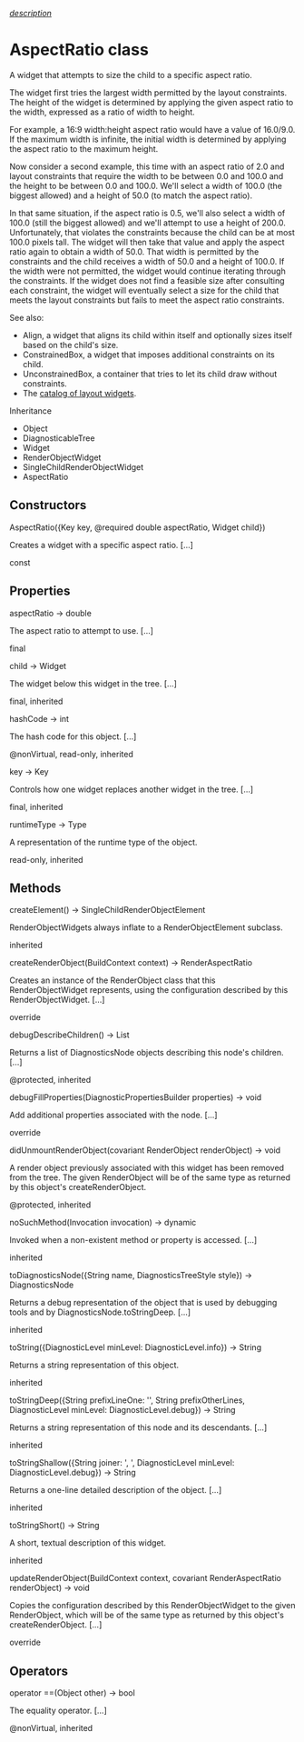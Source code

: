 [*description*][description]

# AspectRatio class #

A widget that attempts to size the child to a specific aspect ratio.

The widget first tries the largest width permitted by the layout constraints. The height of the widget is determined by applying the given aspect ratio to the width, expressed as a ratio of width to height.

For example, a 16:9 width:height aspect ratio would have a value of 16.0/9.0. If the maximum width is infinite, the initial width is determined by applying the aspect ratio to the maximum height.

Now consider a second example, this time with an aspect ratio of 2.0 and layout constraints that require the width to be between 0.0 and 100.0 and the height to be between 0.0 and 100.0. We'll select a width of 100.0 (the biggest allowed) and a height of 50.0 (to match the aspect ratio).

In that same situation, if the aspect ratio is 0.5, we'll also select a width of 100.0 (still the biggest allowed) and we'll attempt to use a height of 200.0. Unfortunately, that violates the constraints because the child can be at most 100.0 pixels tall. The widget will then take that value and apply the aspect ratio again to obtain a width of 50.0. That width is permitted by the constraints and the child receives a width of 50.0 and a height of 100.0. If the width were not permitted, the widget would continue iterating through the constraints. If the widget does not find a feasible size after consulting each constraint, the widget will eventually select a size for the child that meets the layout constraints but fails to meet the aspect ratio constraints.

See also:

 *  Align, a widget that aligns its child within itself and optionally sizes itself based on the child's size.
 *  ConstrainedBox, a widget that imposes additional constraints on its child.
 *  UnconstrainedBox, a container that tries to let its child draw without constraints.
 *  The [catalog of layout widgets][].

Inheritance

 *  Object
 *  DiagnosticableTree
 *  Widget
 *  RenderObjectWidget
 *  SingleChildRenderObjectWidget
 *  AspectRatio

## Constructors ##

AspectRatio(\{Key key, @required double aspectRatio, Widget child\})

Creates a widget with a specific aspect ratio. \[...\]

const

## Properties ##

aspectRatio → double

The aspect ratio to attempt to use. \[...\]

final

child → Widget

The widget below this widget in the tree. \[...\]

final, inherited

hashCode → int

The hash code for this object. \[...\]

@nonVirtual, read-only, inherited

key → Key

Controls how one widget replaces another widget in the tree. \[...\]

final, inherited

runtimeType → Type

A representation of the runtime type of the object.

read-only, inherited

## Methods ##

createElement() → SingleChildRenderObjectElement

RenderObjectWidgets always inflate to a RenderObjectElement subclass.

inherited

createRenderObject(BuildContext context) → RenderAspectRatio

Creates an instance of the RenderObject class that this RenderObjectWidget represents, using the configuration described by this RenderObjectWidget. \[...\]

override

debugDescribeChildren() → List<DiagnosticsNode>

Returns a list of DiagnosticsNode objects describing this node's children. \[...\]

@protected, inherited

debugFillProperties(DiagnosticPropertiesBuilder properties) → void

Add additional properties associated with the node. \[...\]

override

didUnmountRenderObject(covariant RenderObject renderObject) → void

A render object previously associated with this widget has been removed from the tree. The given RenderObject will be of the same type as returned by this object's createRenderObject.

@protected, inherited

noSuchMethod(Invocation invocation) → dynamic

Invoked when a non-existent method or property is accessed. \[...\]

inherited

toDiagnosticsNode(\{String name, DiagnosticsTreeStyle style\}) → DiagnosticsNode

Returns a debug representation of the object that is used by debugging tools and by DiagnosticsNode.toStringDeep. \[...\]

inherited

toString(\{DiagnosticLevel minLevel: DiagnosticLevel.info\}) → String

Returns a string representation of this object.

inherited

toStringDeep(\{String prefixLineOne: '', String prefixOtherLines, DiagnosticLevel minLevel: DiagnosticLevel.debug\}) → String

Returns a string representation of this node and its descendants. \[...\]

inherited

toStringShallow(\{String joiner: ', ', DiagnosticLevel minLevel: DiagnosticLevel.debug\}) → String

Returns a one-line detailed description of the object. \[...\]

inherited

toStringShort() → String

A short, textual description of this widget.

inherited

updateRenderObject(BuildContext context, covariant RenderAspectRatio renderObject) → void

Copies the configuration described by this RenderObjectWidget to the given RenderObject, which will be of the same type as returned by this object's createRenderObject. \[...\]

override

## Operators ##

operator ==(Object other) → bool

The equality operator. \[...\]

@nonVirtual, inherited


[description]: https://github.com/flutter/flutter/blob/master/packages/flutter/lib/src/widgets/basic.dart#L2763
[catalog of layout widgets]: https://flutter.dev/widgets/layout/